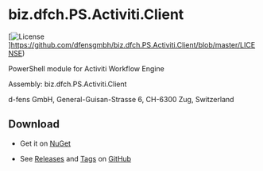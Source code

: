 # biz.dfch.PS.Activiti.Client
[![License](https://img.shields.io/badge/license-Apache%20License%202.0-blue.svg)]https://github.com/dfensgmbh/biz.dfch.PS.Activiti.Client/blob/master/LICENSE)

PowerShell module for Activiti Workflow Engine

Assembly: biz.dfch.PS.Activiti.Client

d-fens GmbH, General-Guisan-Strasse 6, CH-6300 Zug, Switzerland

## Download

* Get it on [NuGet](https://www.nuget.org/packages/biz.dfch.PS.Activiti.Client/)

* See [Releases](https://github.com/dfensgmbh/biz.dfch.PS.Activiti.Client/releases) and [Tags](https://github.com/dfensgmbh/biz.dfch.PS.Activiti.Client/tags) on [GitHub](https://github.com/dfensgmbh/biz.dfch.PS.Activiti.Client)
